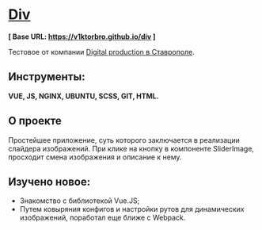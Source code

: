 # [Div](https://v1ktorbro.github.io/div/)

**[ Base URL: https://v1ktorbro.github.io/div ]**

Тестовое от компании [Digital production в Ставрополе](https://div-production.ru).
## Инструменты:
**VUE, JS, NGINX, UBUNTU, SCSS, GIT, HTML.**

## О проекте
Простейшее приложение, суть которого заключается в реализации слайдера изображений. При клике на кнопку в компоненте SliderImage, просходит смена изображения и описание к нему.

## Изучено новое:
* Знакомство с библиотекой Vue.JS;
* Путем ковыряния конфигов и настройки рутов для динамических изображений, поработал еще ближе с Webpack.
